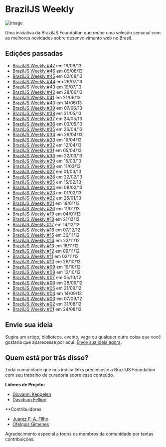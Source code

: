 # BrazilJS Weekly

![image](https://raw.github.com/braziljs/weekly/master/design/logo.jpg)

Uma iniciativa da BrazilJS Foundation que reúne uma seleção semanal com as melhores novidades sobre desenvolvimento web no Brasil.

## Edições passadas

* [BrazilJS Weekly #47](http://braziljs.org/weekly/47.html) em 16/08/13
* [BrazilJS Weekly #46](http://braziljs.org/weekly/46.html) em 09/08/13
* [BrazilJS Weekly #45](http://braziljs.org/weekly/45.html) em 02/08/13
* [BrazilJS Weekly #44](http://braziljs.org/weekly/44.html) em 26/07/13
* [BrazilJS Weekly #43](http://braziljs.org/weekly/43.html) em 19/07/13
* [BrazilJS Weekly #42](http://braziljs.org/weekly/42.html) em 28/06/13
* [BrazilJS Weekly #41](http://braziljs.org/weekly/41.html) em 21/06/13
* [BrazilJS Weekly #40](http://braziljs.org/weekly/40.html) em 14/06/13
* [BrazilJS Weekly #39](http://braziljs.org/weekly/39.html) em 07/06/13
* [BrazilJS Weekly #38](http://braziljs.org/weekly/38.html) em 31/05/13
* [BrazilJS Weekly #37](http://braziljs.org/weekly/37.html) em 24/05/13
* [BrazilJS Weekly #36](http://braziljs.org/weekly/36.html) em 03/05/13
* [BrazilJS Weekly #35](http://braziljs.org/weekly/35.html) em 26/04/13
* [BrazilJS Weekly #34](http://braziljs.org/weekly/34.html) em 26/04/13
* [BrazilJS Weekly #33](http://braziljs.org/weekly/33.html) em 19/04/13
* [BrazilJS Weekly #32](http://braziljs.org/weekly/32.html) em 12/04/13
* [BrazilJS Weekly #31](http://braziljs.org/weekly/31.html) em 05/04/13
* [BrazilJS Weekly #30](http://braziljs.org/weekly/30.html) em 22/03/13
* [BrazilJS Weekly #29](http://braziljs.org/weekly/29.html) em 15/03/13
* [BrazilJS Weekly #28](http://braziljs.org/weekly/28.html) em 11/03/13
* [BrazilJS Weekly #27](http://braziljs.org/weekly/27.html) em 01/03/13
* [BrazilJS Weekly #26](http://braziljs.org/weekly/26.html) em 22/02/13
* [BrazilJS Weekly #25](http://braziljs.org/weekly/25.html) em 15/02/13
* [BrazilJS Weekly #24](http://braziljs.org/weekly/24.html) em 08/02/13
* [BrazilJS Weekly #23](http://braziljs.org/weekly/23.html) em 01/02/13
* [BrazilJS Weekly #22](http://braziljs.org/weekly/22.html) em 25/01/13
* [BrazilJS Weekly #21](http://braziljs.org/weekly/21.html) em 18/01/13
* [BrazilJS Weekly #20](http://braziljs.org/weekly/20.html) em 11/01/13
* [BrazilJS Weekly #19](http://braziljs.org/weekly/19.html) em 04/01/13
* [BrazilJS Weekly #18](http://braziljs.org/weekly/18.html) em 21/12/12
* [BrazilJS Weekly #17](http://braziljs.org/weekly/17.html) em 14/12/12
* [BrazilJS Weekly #16](http://braziljs.org/weekly/16.html) em 07/12/12
* [BrazilJS Weekly #15](http://braziljs.org/weekly/15.html) em 30/11/12
* [BrazilJS Weekly #14](http://braziljs.org/weekly/14.html) em 23/11/12
* [BrazilJS Weekly #13](http://braziljs.org/weekly/13.html) em 16/11/12
* [BrazilJS Weekly #12](http://braziljs.org/weekly/12.html) em 09/11/12
* [BrazilJS Weekly #11](http://braziljs.org/weekly/11.html) em 02/11/12
* [BrazilJS Weekly #10](http://braziljs.org/weekly/10.html) em 26/10/12
* [BrazilJS Weekly #09](http://braziljs.org/weekly/09.html) em 19/10/12
* [BrazilJS Weekly #08](http://braziljs.org/weekly/08.html) em 12/10/12
* [BrazilJS Weekly #07](http://braziljs.org/weekly/07.html) em 05/10/12
* [BrazilJS Weekly #06](http://braziljs.org/weekly/06.html) em 28/09/12
* [BrazilJS Weekly #05](http://braziljs.org/weekly/05.html) em 21/09/12
* [BrazilJS Weekly #04](http://braziljs.org/weekly/04.html) em 14/09/12
* [BrazilJS Weekly #03](http://braziljs.org/weekly/03.html) em 07/09/12
* [BrazilJS Weekly #02](http://braziljs.org/weekly/02.html) em 31/08/12
* [BrazilJS Weekly #01](http://braziljs.org/weekly/01.html) em 24/08/12

## Envie sua ideia

Sugira um artigo, biblioteca, evento, vaga ou qualquer outra coisa que você gostaria que aparecesse por aqui. [Envie sua ideia agora](http://braziljs.org/services/add2weekly/).

## Quem está por trás disso?

Toda comunidade que nos indica links preciosos e a BrazilJS Foundation com seu trabalho de curadoria sobre esse conteúdo.

**Líderes de Projeto:**

* [Giovanni Keppelen](http://github.com/keppelen)
* [Davidson Fellipe](http://github.com/davidsonfellipe)

**Contribuidores

* [Juarez P. A. Filho](https://github.com/juarezpaf)
* [Ofelquis Gimenes](https://github.com/felquis)

Agradecimento especial a todos os membros da comunidade por tantas contribuições.
